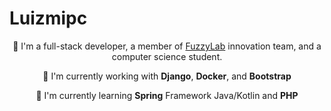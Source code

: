 # Luizmipc
<p align="center">
🌝 I'm a full-stack developer, a member of <a href="https://fuzzylab.tech/">FuzzyLab</a> innovation team, and a computer science student.
</p>
<p align="center">
🐍 I'm currently working with <strong>Django</strong>, <strong>Docker</strong>, and <strong>Bootstrap</strong>
</p>
<p align="center">
🌺 I'm currently learning <strong>Spring</strong> Framework Java/Kotlin and <strong>PHP</strong>
</p>
